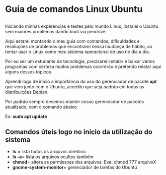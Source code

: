 <h1>Guia de comandos Linux Ubuntu</h1>
<h2></h2>

<p>Iniciando minhas expêrencias e testes pelo mundo Linux, instalei o Ubuntu sem maiores problemas dando boot via pendrive.</p>
<p>Aqui estarei montando o meu guia com comandos, dificuldades e resoluções de problemas que encontrarei nessa mudança de hábito, ao tentar usar o Linux como
meu sistema operacional de uso no dia a dia.</p>
<p>Por eu ser um estudante de tecnologia, precisarei instalar e baixar vários programas com certeza muitos problemas ocorrerão e pretendo relatar aqui 
alguns desses tópicos.</p>
<p>Aprendi logo de início a importância do uso do gerenciador de pacote <strong>apt</strong> que vem junto com o Ubuntu, acredito que seja padrão em todas as distribuições Debian.</p>
<p>Por padrão sempre devemos manter nosso gerenciador de pacotes atualizado, com o comando abaixo</p>
<p>Ex: <strong>sudo apt update</strong> </p>


<h2>Comandos úteis logo no início da utilização do sistema</h2>
<ul>
  <li><strong>ls</strong> = lista todos os arquivos diretório</li>
  <li><strong>ls -a</strong>= lista os arquivos ocultos também</li>
  <li><strong>chmod</strong>= altera as permissoes dos arquivos. Exe: chmod 777 arquivoX</li>
  <li><strong>gnome-system-monitor</strong>= gerenciador de tarefas do Ubuntu</li>

</ul>






















